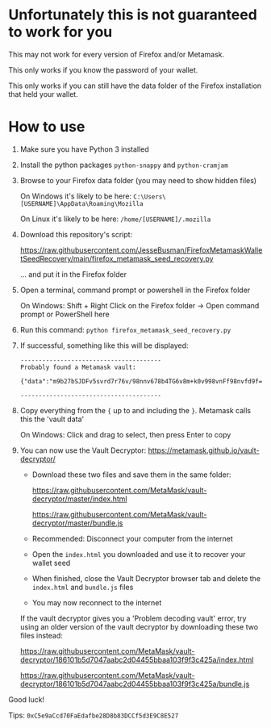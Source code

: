 # Unfortunately this is not guaranteed to work for you

This may not work for every version of Firefox and/or Metamask.

This only works if you know the password of your wallet.

This only works if you can still have the data folder of the Firefox installation that held your wallet.

# How to use
1. Make sure you have Python 3 installed
2. Install the python packages `python-snappy` and `python-cramjam`
3. Browse to your Firefox data folder (you may need to show hidden files)

   On Windows it's likely to be here: `C:\Users\[USERNAME]\AppData\Roaming\Mozilla`

   On Linux it's likely to be here: `/home/[USERNAME]/.mozilla`
   
4. Download this repository's script:
   
   https://raw.githubusercontent.com/JesseBusman/FirefoxMetamaskWalletSeedRecovery/main/firefox_metamask_seed_recovery.py
   
   ... and put it in the Firefox folder

5. Open a terminal, command prompt or powershell in the Firefox folder
   
   On Windows: Shift + Right Click on the Firefox folder -> Open command prompt or PowerShell here

6. Run this command: `python firefox_metamask_seed_recovery.py`

7. If successful, something like this will be displayed:

   ```
   ---------------------------------------
   Probably found a Metamask vault:

   {"data":"m9b27bSJDFv5svrd7r76v/98nnv678b4TG6v8m+k0v998vnFf98nvfd9f==","iv":"8bbsvdG/G453==","salt":"AS6D/faas+8JJSD="}

   ---------------------------------------
   ```

8. Copy everything from the `{` up to and including the `}`. Metamask calls this the 'vault data'

   On Windows: Click and drag to select, then press Enter to copy

9. You can now use the Vault Decryptor: https://metamask.github.io/vault-decryptor/

   - Download these two files and save them in the same folder:
     
     https://raw.githubusercontent.com/MetaMask/vault-decryptor/master/index.html

     https://raw.githubusercontent.com/MetaMask/vault-decryptor/master/bundle.js
     
   - Recommended: Disconnect your computer from the internet
   - Open the `index.html` you downloaded and use it to recover your wallet seed
   - When finished, close the Vault Decryptor browser tab and delete the `index.html` and `bundle.js` files
   - You may now reconnect to the internet

   If the vault decryptor gives you a 'Problem decoding vault' error, try using an older version of the vault decryptor by downloading these two files instead:
     
     https://raw.githubusercontent.com/MetaMask/vault-decryptor/186101b5d7047aabc2d04455bbaa103f9f3c425a/index.html
     
     https://raw.githubusercontent.com/MetaMask/vault-decryptor/186101b5d7047aabc2d04455bbaa103f9f3c425a/bundle.js

Good luck!

Tips: `0xC5e9aCcd70FaEdafbe28D8b83DCCf5d3E9C8E527`
